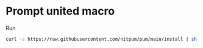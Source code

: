 # Prompt united macro

Run

```bash
curl -s https://raw.githubusercontent.com/nitpum/pum/main/install | sh
```
